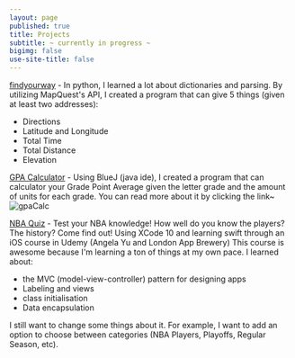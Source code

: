 ```yaml
---
layout: page
published: true
title: Projects
subtitle: ~ currently in progress ~
bigimg: false
use-site-title: false
---
```

[findyourway](https://github.com/sssandan/findyourway) - In python, I learned a lot about dictionaries and parsing. By utilizing MapQuest's API, I created a program that can give 5 things (given at least two addresses):
- Directions
- Latitude and Longitude
- Total Time
- Total Distance
- Elevation 

[GPA Calculator](https://github.com/sssandan/GPA-Calculator) - Using BlueJ (java ide), I created a program that can calculator your Grade Point Average given the letter grade and the amount of units for each grade. You can read more about it by clicking the link~
![gpaCalc](https://i.ibb.co/L9Sj5kG/screenshot-Of-GPACalc.png)

[NBA Quiz](https://github.com/sssandan/NBA-Quiz) - Test your NBA knowledge! How well do you know the players? The history? Come find out! Using XCode 10 and learning swift through an iOS course in Udemy (Angela Yu and London App Brewery) This course is awesome because I'm learning a ton of things at my own pace. I learned about:
- the MVC (model-view-controller) pattern for designing apps
- Labeling and views
- class initialisation
- Data encapsulation

I still want to change some things about it. For example, I want to add an option to choose between categories (NBA Players, Playoffs, Regular Season, etc).
